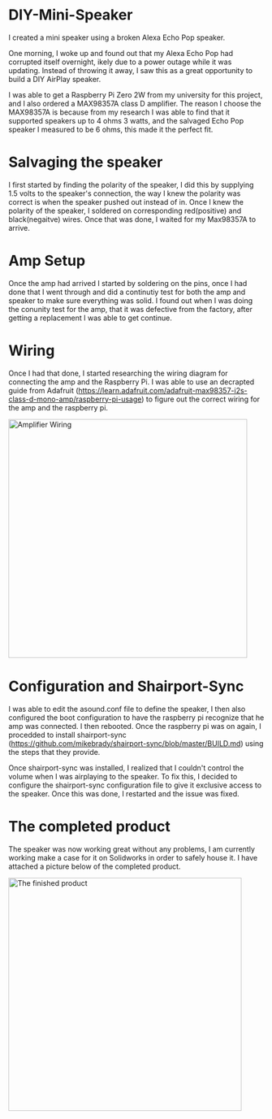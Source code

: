 # DIY-Mini-Speaker
I created a mini speaker using a broken Alexa Echo Pop speaker.

One morning, I woke up and found out that my Alexa Echo Pop had corrupted itself overnight, ikely due to a power outage while it was updating. Instead of throwing it away, I saw this as a great opportunity to build a DIY AirPlay speaker.

I was able to get a Raspberry Pi Zero 2W from my university for this project, and I also ordered a MAX98357A class D amplifier. The reason I choose the MAX98357A is because from my research I was able to find that it supported speakers up to 4 ohms 3 watts, and the salvaged Echo Pop speaker I measured to be 6 ohms, this made it the perfect fit. 

# Salvaging the speaker
I first started by finding the polarity of the speaker, I did this by supplying 1.5 volts to the speaker's connection, the way I knew the polarity was correct is when the speaker pushed out instead of in. Once I knew the polarity of the speaker, I soldered on corresponding red(positive) and black(negaitve) wires. Once that was done, I waited for my Max98357A to arrive. 

# Amp Setup
Once the amp had arrived I started by soldering on the pins, once I had done that I went through and did a continutiy test for both the amp and speaker to make sure everything was solid. I found out when I was doing the conunity test for the amp, that it was defective from the factory, after getting a replacement I was able to get continue.

# Wiring
Once I had that done, I started researching the wiring diagram for connecting the amp and the Raspberry Pi. I was able to use an decrapted guide from Adafruit (https://learn.adafruit.com/adafruit-max98357-i2s-class-d-mono-amp/raspberry-pi-usage) to figure out the correct wiring for the amp and the raspberry pi.

<img width="470" alt="Amplifier Wiring" src="https://github.com/user-attachments/assets/f04d6f7d-2fa6-4a76-8cb1-7781bc0b6ede" />

# Configuration and Shairport-Sync
I was able to edit the asound.conf file to define the speaker, I then also configured the boot configuration to have the raspberry pi recognize that he amp was connected. I then rebooted. Once the raspberry pi was on again, I procedded to install shairport-sync (https://github.com/mikebrady/shairport-sync/blob/master/BUILD.md) using the steps that they provide. 

Once shairport-sync was installed, I realized that I couldn't control the volume when I was airplaying to the speaker. To fix this, I decided to configure the shairport-sync configuration file to give it exclusive access to the speaker. Once this was done, I restarted and the issue was fixed.


# The completed product
The speaker was now working great without any problems, I am currently working make a case for it on Solidworks in order to safely house it. I have attached a picture below of the completed product.

<img width="459" alt="The finished product" src="https://github.com/user-attachments/assets/23b8c502-2085-4baa-b9e6-dcd133dddaf5" />



